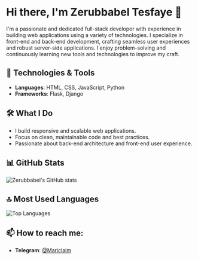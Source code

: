 # Hi there, I'm Zerubbabel Tesfaye 👋

I'm a passionate and dedicated full-stack developer with experience in building web applications using a variety of technologies. I specialize in front-end and back-end development, crafting seamless user experiences and robust server-side applications. I enjoy problem-solving and continuously learning new tools and technologies to improve my craft.

## 🔧 Technologies & Tools

- **Languages**: HTML, CSS, JavaScript, Python
- **Frameworks**: Flask, Django

## 🛠 What I Do

- I build responsive and scalable web applications.
- Focus on clean, maintainable code and best practices.
- Passionate about back-end architecture and front-end user experience.

## 📊 GitHub Stats

![Zerubbabel's GitHub stats](https://github-readme-stats.vercel.app/api?username=ZerubbabelT&show_icons=true&theme=dark)

## 🔝 Most Used Languages

![Top Languages](https://github-readme-stats.vercel.app/api/top-langs/?username=ZerubbabelT&layout=compact&theme=dark)

## 📫 How to reach me:

- **Telegram**: [@Mariclaim](https://t.me/Mariclaim)



<!--
**ZerubbabelT/ZerubbabelT** is a ✨ _special_ ✨ repository because its `README.md` (this file) appears on your GitHub profile.

Here are some ideas to get you started:

- 🔭 I’m currently working on ...
- 🌱 I’m currently learning ...
- 👯 I’m looking to collaborate on ...
- 🤔 I’m looking for help with ...
- 💬 Ask me about ...
- 📫 How to reach me: ...
- 😄 Pronouns: ...
- ⚡ Fun fact: ...
-->
